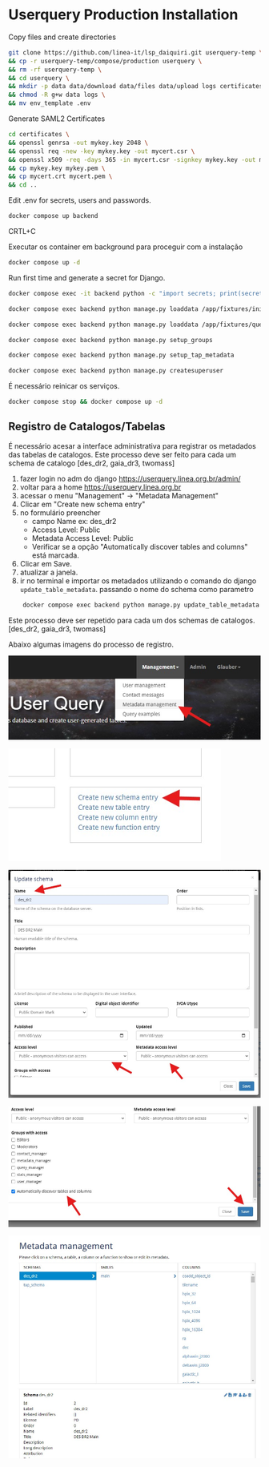 # Userquery Production Installation

Copy files and create directories

```bash
git clone https://github.com/linea-it/lsp_daiquiri.git userquery-temp \
&& cp -r userquery-temp/compose/production userquery \
&& rm -rf userquery-temp \
&& cd userquery \
&& mkdir -p data data/download data/files data/upload logs certificates \
&& chmod -R g+w data logs \
&& mv env_template .env
```

Generate SAML2 Certificates

```bash
cd certificates \
&& openssl genrsa -out mykey.key 2048 \
&& openssl req -new -key mykey.key -out mycert.csr \
&& openssl x509 -req -days 365 -in mycert.csr -signkey mykey.key -out mycert.crt \
&& cp mykey.key mykey.pem \
&& cp mycert.crt mycert.pem \
&& cd ..
```

Edit .env for secrets, users and passwords.

```bash
docker compose up backend
```
CRTL+C

Executar os container em background para proceguir com a instalação
```bash
docker compose up -d
```

Run first time and generate a secret for Django.

```bash
docker compose exec -it backend python -c "import secrets; print(secrets.token_urlsafe())"
```


```bash
docker compose exec backend python manage.py loaddata /app/fixtures/initial_data.json
```

```bash
docker compose exec backend python manage.py loaddata /app/fixtures/query_samples.json
```

```bash
docker compose exec backend python manage.py setup_groups
```

```bash
docker compose exec backend python manage.py setup_tap_metadata
```

```bash
docker compose exec backend python manage.py createsuperuser
```

É necessário reinicar os serviços. 

```bash
docker compose stop && docker compose up -d
```

## Registro de Catalogos/Tabelas

É necessário acesar a interface administrativa para registrar os metadados das tabelas de catalogos. 
Este processo deve ser feito para cada um schema de catalogo [des_dr2, gaia_dr3, twomass]

1. fazer login no adm do django https://userquery.linea.org.br/admin/ 
2. voltar para a home https://userquery.linea.org.br
3. acessar o menu "Management" -> "Metadata Management"
4. Clicar em "Create new schema entry"
5. no formulário preencher
    - campo Name ex: des_dr2
    - Access Level: Public
    - Metadata Access Level: Public 
    - Verificar se a opção "Automatically discover tables and columns" está marcada. 
6. Clicar em Save. 
7. atualizar a janela. 
8. ir no terminal e importar os metadados utilizando o comando do django `update_table_metadata`. passando o nome do schema como parametro
```bash
    docker compose exec backend python manage.py update_table_metadata des_dr2
```

Este processo deve ser repetido para cada um dos schemas de catalogos. [des_dr2, gaia_dr3, twomass]

Abaixo algumas imagens do processo de registro. 

![Step 1](https://github.com/linea-it/lsp_daiquiri/blob/master/docs/metadata_1.jpg)

![Step 2](https://github.com/linea-it/lsp_daiquiri/blob/master/docs/metadata_2.jpg)

![Step 3](https://github.com/linea-it/lsp_daiquiri/blob/master/docs/metadata_3.jpg)

![Step 4](https://github.com/linea-it/lsp_daiquiri/blob/master/docs/metadata_4.jpg)

![Step 5](https://github.com/linea-it/lsp_daiquiri/blob/master/docs/metadata_5.jpg)